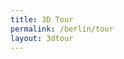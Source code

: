 ```yaml
---
title: 3D Tour
permalink: /berlin/tour
layout: 3dtour
---
```


<!--
 <a href='#' id="firstbutton">First</a>
  <a href='#' id="startbutton">Start</a>
  -->

<script src="/f/three.min.js"></script>

<script type="module">

import { GLTFLoader } from '/f/GLTFLoader.js';
import { OrbitControls, MapControls } from '/f/OrbitControls.js';
import { TWEEN } from '/f/tween.module.min.js'

var animateThisScene = true;

function loadFirst() {
  loader.load( '/m/first.glb', function ( gltf ) {

    console.log(gltf)

    scene.add( gltf.scene)
    camera.far = gltf.scene.position.length()

    console.log(gltf)
    // new TWEEN.Tween( camera.position ).to( {
    //   x: gltf.scene.position.x,
    //   y: gltf.scene.position.y,
    //   z: gltf.scene.position.z
    // }, 5000).easing(TWEEN.Easing.Cubic.Out).start().onComplete(function(){
    //   camera.lookAt( gltf.scene )
    // })

    new TWEEN.Tween( gltf.scene.scale ).to( {
      x: 3,
      y: 3,
      z: 3
    }, 5000).easing(TWEEN.Easing.Cubic.Out).start().onComplete(function(){
      camera.lookAt( gltf.scene.position )
      // camera.updateProjectionMatrix();
      console.log(scene.children[0].children[0])
    })

  })

  return false;
}
function startAnim() {
  animateThisScene = true;
  return false;
}


function onWindowResize() {
  camera.aspect = window.innerWidth / window.innerHeight;
  camera.updateProjectionMatrix();
  renderer.setSize( window.innerWidth, window.innerHeight );
}


const scene = new THREE.Scene();

var camera = null;
var controls = null;
var mixer = null;
var actions = null;
var clock = new THREE.Clock();

const renderer = new THREE.WebGLRenderer();
const container = document.getElementById('3dcontainer')
const loader = new GLTFLoader();

document.body.appendChild( renderer.domElement );

  const animate = function () {

	  const dt = clock.getDelta();

	  if ( mixer && animateThisScene ) mixer.update( dt );
    TWEEN.update()
    if ( controls )  controls.update();
	  requestAnimationFrame( animate );

	  renderer.render( scene, camera );
  };

window.addEventListener('load', function() {
  document.getElementById('firstbutton').onclick = loadFirst;
  document.getElementById('startbutton').onclick = startAnim;
})

window.addEventListener( 'resize', onWindowResize );


loader.load( '/m/universe-with-animation-and-cameras.glb', function ( gltf ) {

  scene.add( gltf.scene)

  mixer = new THREE.AnimationMixer( gltf.scene );

  actions = {}
  for ( let i = 0; i < gltf.animations.length; i ++ ) {
		const clip = gltf.animations[ i ];
		const action = mixer.clipAction( clip );
		actions[ clip.name ] = action;
    console.log(clip)
    action.play()
	}

  camera = gltf.cameras[0];

  renderer.setSize( window.innerWidth, window.innerHeight );
  renderer.setPixelRatio( window.devicePixelRatio );
  renderer.outputEncoding = THREE.sRGBEncoding;
  renderer.localClippingEnabled = false;
  renderer.physicallyCorrectLights = true;


  container.appendChild( renderer.domElement );
  //controls = new OrbitControls( camera, renderer.domElement );
  //controls.enableDamping = true

  animate();

}, undefined, function ( error ) {
	console.error( error );
});




</script>
